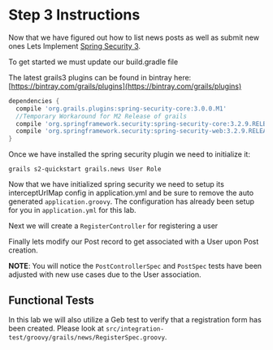 # Step 3 Instructions

Now that we have figured out how to list news posts as well as submit new ones Lets Implement [Spring Security 3](http://grails-plugins.github.io/grails-spring-security-core/guide/newInV3.html).

To get started we must update our build.gradle file 

The latest grails3 plugins can be found in bintray here: [https://bintray.com/grails/plugins](https://bintray.com/grails/plugins)

```groovy
dependencies {
  compile 'org.grails.plugins:spring-security-core:3.0.0.M1'
  //Temporary Workaround for M2 Release of grails
  compile 'org.springframework.security:spring-security-core:3.2.9.RELEASE'
  compile 'org.springframework.security:spring-security-web:3.2.9.RELEASE'
}
```

Once we have installed the spring security plugin we need to initialize it:

```
grails s2-quickstart grails.news User Role
```

Now that we have initialized spring security we need to setup its interceptUrlMap config in application.yml and be sure to remove the auto generated `application.groovy`. The configuration has already been setup for you in `application.yml` for this lab.

Next we will create a `RegisterController` for registering a user

Finally lets modify our Post record to get associated with a User upon Post creation. 

**NOTE**: You will notice the `PostControllerSpec` and `PostSpec` tests have been adjusted with new use cases due to the User association.

## Functional Tests

In this lab we will also utilize a Geb test to verify that a registration form has been created. Please look at `src/integration-test/groovy/grails/news/RegisterSpec.groovy`.


